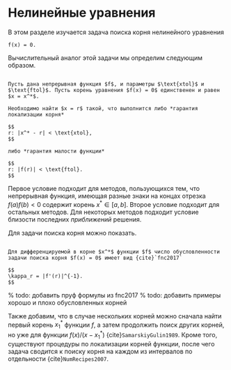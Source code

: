 # Нелинейные уравнения

В этом разделе изучается задача поиска корня нелинейного уравнения

```{math}
f(x) = 0.
```

Вычислительный аналог этой задачи мы определим следующим образом.

```{proof:definition} Задача поиска корня нелинейного уравнения

Пусть дана непрерывная функция $f$, и параметры $\text{xtol}$ и $\text{ftol}$. Пусть корень уравнения $f(x) = 0$ единственен и равен $x = x^*$.

Необходимо найти $x = r$ такой, что выполнится либо *гарантия локализации корня*

$$
r: |x^* - r| < \text{xtol},
$$

либо *гарантия малости функции*

$$
r: |f(r)| < \text{ftol}.
$$
```

Первое условие подходит для методов, пользующихся тем, что непрерывная функция, имеющая разные знаки на концах отрезка $f(a) f(b) < 0$ содержит корень $x^* \in [a, b]$.
Второе условие подходит для остальных методов.
Для некоторых методов подходит условие близости последних *приближений* решения.

Для задачи поиска корня можно показать.

```{proof:proposition} Число обусловленности задачи поиска корня

Для дифференцируемой в корне $x^*$ функции $f$ число обусловленности задачи поиска корня $f(x) = 0$ имеет вид {cite}`fnc2017`

$$
\kappa_r = |f'(r)|^{-1}.
$$
```

% todo: добавить пруф формулы из fnc2017
% todo: добавить примеры хорошо и плохо обусловленных корней

Также добавим, что в случае нескольких корней можно сначала найти первый корень $x^*_1$ функции $f$, а затем продолжить поиск других корней, но уже для функции $f(x)/(x-x^*_1)$ {cite}`SamarskiyGulin1989`. Кроме того, существуют процедуры по локализации корней функции, после чего задача сводится к поиску корня на каждом из интервалов по отдельности {cite}`NumRecipes2007`.

